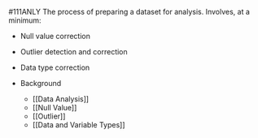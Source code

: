 #111ANLY 
The process of preparing a dataset for analysis. Involves, at a minimum:
- Null value correction
- Outlier detection and correction
- Data type correction

- Background
	- [[Data Analysis]]
	- [[Null Value]]
	- [[Outlier]]
	- [[Data and Variable Types]]